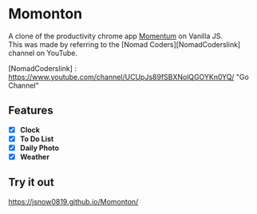 # Momonton
A clone of the productivity chrome app [Momentum][Momentumlink] on Vanilla JS.   
This was made by referring to the [Nomad Coders][NomadCoderslink] channel on YouTube.

[Momentumlink]: https://momentumdash.com/ "Go Momentum"
[NomadCoderslink] : https://www.youtube.com/channel/UCUpJs89fSBXNolQGOYKn0YQ/ "Go Channel"


## Features
- [X] **Clock**   
- [X] **To Do List**   
- [X] **Daily Photo**   
- [X] **Weather**   

## Try it out
https://jsnow0819.github.io/Momonton/
